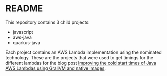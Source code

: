 # README

This repository contains 3 child projects:

  - javascript
  - aws-java
  - quarkus-java

Each project contains an AWS Lambda implementation using the nominated technology. These are the projects that were used to get timings for the different lambdas for the blog post [Improving the cold start times of Java AWS Lambdas using GrallVM and native images]().

